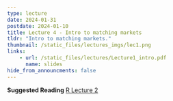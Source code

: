 ```yaml
---
type: lecture
date: 2024-01-31
postdate: 2024-01-10
title: Lecture 4 - Intro to matching markets
tldr: "Intro to matching markets."
thumbnail: /static_files/lectures_imgs/lec1.png
links:
    - url: /static_files/lectures/Lecture1_intro.pdf
      name: slides
hide_from_announcments: false
---
```


**Suggested Reading**
[R Lecture 2](https://timroughgarden.org/f16/l/l2.pdf)